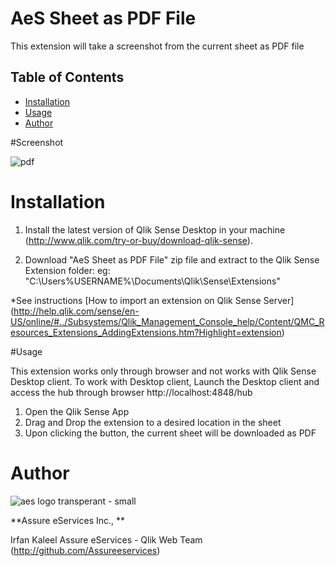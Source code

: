 # AeS Sheet as PDF File
This extension will take a screenshot from the current sheet as PDF file

## Table of Contents

* [Installation](#installation)
* [Usage](#usage)
* [Author](#author)

#Screenshot

![pdf](https://user-images.githubusercontent.com/18327523/42939031-f8047420-8b71-11e8-8ded-e4d6406158a9.png)


# Installation

1. Install the latest version of Qlik Sense Desktop in your machine (http://www.qlik.com/try-or-buy/download-qlik-sense).

2. Download "AeS Sheet as PDF File" zip file and extract to the Qlik Sense Extension folder:
eg: "C:\Users\%USERNAME%\Documents\Qlik\Sense\Extensions\"

*See instructions 
[How to import an extension on Qlik Sense Server]
(http://help.qlik.com/sense/en-US/online/#../Subsystems/Qlik_Management_Console_help/Content/QMC_Resources_Extensions_AddingExtensions.htm?Highlight=extension)

#Usage

This extension works only through browser and not works with Qlik Sense Desktop client. To work with Desktop client, Launch the Desktop client and access the hub through browser
http://localhost:4848/hub

1. Open the Qlik Sense App
2. Drag and Drop the extension to a desired location in the sheet
3. Upon clicking the button, the current sheet will be downloaded as PDF
	
# Author

![aes logo transperant - small](https://cloud.githubusercontent.com/assets/18327523/14427159/d6e64e9c-0010-11e6-9532-d4682e9ea0a0.png)

**Assure eServices Inc., **

Irfan Kaleel
Assure eServices - Qlik Web Team
(http://github.com/Assureeservices)
